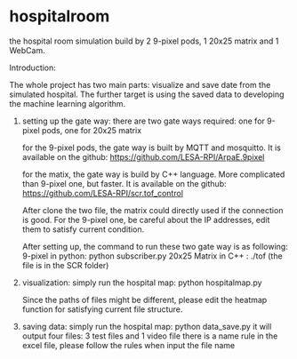 # hospitalroom
the hospital room simulation build by 2 9-pixel pods, 1 20x25 matrix and 1 WebCam.


Introduction:

The whole project has two main parts: visualize and save date from the simulated hospital.
The further target is using the saved data to developing the machine learning algorithm.


1. setting up the gate way:
    there are two gate ways required: one for 9-pixel pods, one for 20x25 matrix

    for the 9-pixel pods, the gate way is built by MQTT and mosquitto.
    It is available on the github: https://github.com/LESA-RPI/ArpaE.9pixel

    for the matix, the gate way is build by C++ language. More complicated than 9-pixel one, but faster.
    It is available on the github: https://github.com/LESA-RPI/scr.tof_control

    After clone the two file, the matrix could directly used if the connection is good.
    For the 9-pixel one, be careful about the IP addresses, edit them to satisfy current condition.

    After setting up, the command to run these two gate way is as following:
    9-pixel in python: python subscriber.py
    20x25 Matrix in C++ : ./tof                  (the file is in the SCR folder)

2.  visualization:
    simply run the hospital map: python hospitalmap.py

    Since the paths of files might be different, please edit the heatmap function for satisfying current file structure.


3. saving data:
    simply run the hospital map: python data_save.py
    it will output four files: 3 test files and 1 video file
    there is a name rule in the excel file, please follow the rules when input the file name
